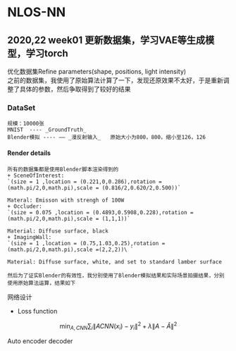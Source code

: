 # NLOS-NN
## 2020,22 week01 更新数据集，学习VAE等生成模型，学习torch
优化数据集Refine parameters(shape, positions, light intensity)  
之前的数据集，我使用了原始算法计算了一下，发现还原效果不太好，于是重新调整了具体的参数，然后争取得到了较好的结果  
### DataSet 

	规模：10000张  
	MNIST  ---- _GroundTruth_  
	Blender模拟 ---- —— _漫反射输入_   原始大小为800，800，缩小至126，126
#### Render details


	所有的数据集都是使用Blender脚本渲染得到的
	+ SceneOfInterest: 
	`(size = 1 ,location = (0.221,0,0.286),rotation = (math.pi/2,0,math.pi),scale = (0.816/2,0.620/2,0.500))`

	Materal: Emisson with strengh of 100W
	+ Occluder: 
	`(size = 0.075 ,location = (0.4893,0.5908,0.228),rotation = (math.pi/2,0,math.pi),scale = (1,1,1))`

	Material: Diffuse surface, black
	+ ImagingWall:
	`(size = 1 ,location = (0.75,1.03,0.25),rotation = (math.pi/2,0,math.pi),scale =(2,2,2))\ `

	Material: Diffuse surface, white, and set to standard lamber surface

	然后为了证实Blender的有效性，我分别使用了Blender模拟结果和实际场景拍摄结果，分别使用原始算法运算，结果如下

网络设计

+ Loss function 

$$ \min_{A, CNN} \sum_i \| A CNN(x_i) - y_i \|^2 + \lambda \| A - \hat{A} \|^2$$

Auto encoder decoder 
